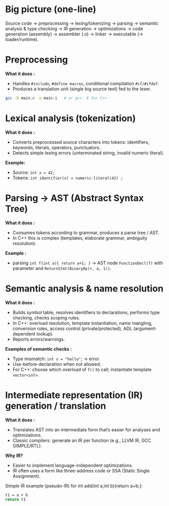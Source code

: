 # Big picture (one-line)
Source code → preprocessing → lexing/tokenizing → parsing → semantic analysis & type checking → IR generation → optimizations → code generation (assembly) → assembler (.o) → linker → executable (→ loader/runtime).

# Preprocessing
**What it does :**
- Handles `#include`, `#define macros`, conditional compilation `#if/#ifdef`.
- Produces a translation unit (single big source text) fed to the lexer.
```bash
gcc -E main.c -o main.i   # or g++ -E for C++
```

# Lexical analysis (tokenization)
**What it does :**
- Converts preprocessed source characters into tokens: identifiers, keywords, literals, operators, punctuators.
- Detects simple lexing errors (unterminated string, invalid numeric literal).

**Example:**
- Source: `int x = 42;`
- Tokens: `int identifier(x) = numeric-literal(42) ;`

# Parsing → AST (Abstract Syntax Tree)
**What it does :**
- Consumes tokens according to grammar, produces a parse tree / AST.
- In C++ this is complex (templates, elaborate grammar, ambiguity resolution).

**Example :** 
- parsing `int f(int a){ return a+1; }` → AST node `FunctionDecl(f)` with parameter and `ReturnStmt(BinaryOp(+, a, 1))`.

# Semantic analysis & name resolution
**What it does :**
- Builds symbol table, resolves identifiers to declarations, performs type checking, checks scoping rules.
- In C++: overload resolution, template instantiation, name mangling, conversion rules, access control (private/protected), ADL (argument-dependent lookup).
- Reports errors/warnings.

**Examples of semantic checks :**
- Type mismatch: `int x = "hello"`; → error.
- Use-before-declaration when not allowed.
- For C++: choose which overload of `f()` to call; instantiate template `vector<int>`.

# Intermediate representation (IR) generation / translation
**What it does :**
- Translates AST into an intermediate form that’s easier for analyses and optimizations.
- Classic compilers: generate an IR per function (e.g., LLVM IR, GCC GIMPLE/RTL).

**Why IR?**
- Easier to implement language-independent optimizations.
- IR often uses a form like three-address code or SSA (Static Single Assignment).

Simple IR example (pseudo-IR) for int add(int a,int b){return a+b;}:
```bash
t1 = a + b
return t1
```
